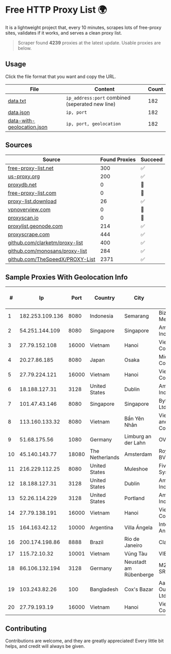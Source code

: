 
# Free HTTP Proxy List 🌍

It is a lightweight project that, every 10 minutes, scrapes lots of free-proxy sites, validates if it works, and serves a clean proxy list.


> Scraper found **4239** proxies at the latest update. Usable proxies are below.

## Usage

Click the file format that you want and copy the URL.


|File|Content|Count|
|----|-------|-----|
|[data.txt](https://raw.githubusercontent.com/themiralay/Proxy-List-World/master/data.txt)|`ip_address:port` combined (seperated new line)|182|
|[data.json](https://raw.githubusercontent.com/themiralay/Proxy-List-World/master/data.json)|`ip, port`|182|
|[data-with-geolocation.json](https://raw.githubusercontent.com/themiralay/Proxy-List-World/master/data-with-geolocation.json)|`ip, port, geolocation`|182|

## Sources

|Source|Found Proxies|Succeed|
|------|-------------|-------|
|[free-proxy-list.net](https://free-proxy-list.net)|300|✅|
|[us-proxy.org](https://www.us-proxy.org)|200|✅|
|[proxydb.net](http://proxydb.net)|0|🚫|
|[free-proxy-list.com](https://free-proxy-list.com/?page=&port=&type%5B%5D=http&type%5B%5D=https&up_time=0&search=Search)|0|🚫|
|[proxy-list.download](https://www.proxy-list.download/HTTP)|26|✅|
|[vpnoverview.com](https://vpnoverview.com/privacy/anonymous-browsing/free-proxy-servers)|0|🚫|
|[proxyscan.io](https://www.proxyscan.io)|0|🚫|
|[proxylist.geonode.com](https://proxylist.geonode.com/api/proxy-list?limit=300&page=1&sort_by=lastChecked&sort_type=desc&protocols=http,https)|214|✅|
|[proxyscrape.com](https://api.proxyscrape.com/v2/?request=displayproxies&protocol=http&timeout=10000&country=all&ssl=all&anonymity=all)|444|✅|
|[github.com/clarketm/proxy-list](https://raw.githubusercontent.com/clarketm/proxy-list/master/proxy-list-raw.txt)|400|✅|
|[github.com/monosans/proxy-list](https://raw.githubusercontent.com/monosans/proxy-list/main/proxies/http.txt)|284|✅|
|[github.com/TheSpeedX/PROXY-List](https://raw.githubusercontent.com/TheSpeedX/PROXY-List/master/http.txt)|2371|✅|


## Sample Proxies With Geolocation Info

|#|Ip|Port|Country|City|Internet Service Provider|
|-|--|----|-------|----|-------------------------|
|1|182.253.109.136|8080|Indonesia|Semarang|Biznet Metronet|
|2|54.251.144.109|8080|Singapore|Singapore|Amazon.com, Inc.|
|3|27.79.152.108|16000|Vietnam|Hanoi|Viettel Corporation|
|4|20.27.86.185|8080|Japan|Osaka|Microsoft Corporation|
|5|27.79.224.121|16000|Vietnam|Hanoi|Viettel Corporation|
|6|18.188.127.31|3128|United States|Dublin|Amazon.com, Inc.|
|7|101.47.43.146|8080|Singapore|Singapore|Byteplus Pte. Ltd.|
|8|113.160.133.32|8080|Vietnam|Bẩn Yên Nhân|VietNam Post and Telecom Corporation|
|9|51.68.175.56|1080|Germany|Limburg an der Lahn|OVH SAS|
|10|45.140.143.77|18080|The Netherlands|Amsterdam|RoyaleHosting BV|
|11|216.229.112.25|8080|United States|Muleshoe|Five Area Systems, LLC|
|12|18.188.127.31|3128|United States|Dublin|Amazon.com, Inc.|
|13|52.26.114.229|3128|United States|Portland|Amazon.com, Inc.|
|14|27.79.138.191|16000|Vietnam|Hanoi|Viettel Corporation|
|15|164.163.42.12|10000|Argentina|Villa Ángela|Interret Villa Angela SRL|
|16|200.174.198.86|8888|Brazil|Rio de Janeiro|Claro S.A|
|17|115.72.10.32|10001|Vietnam|Vũng Tàu|VIETELmetro|
|18|86.106.132.194|3128|Germany|Neustadt am Rübenberge|M247 Europe SRL|
|19|103.243.82.26|100|Bangladesh|Cox's Bazar|Aamra Outsourcing Ltd.|
|20|27.79.193.19|16000|Vietnam|Hanoi|Viettel Corporation|



## Contributing

Contributions are welcome, and they are greatly appreciated! Every
little bit helps, and credit will always be given.

